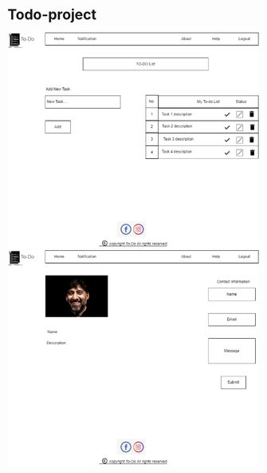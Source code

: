# Todo-project

![index Wireframe](/index.png  "To-Do index")
![About Wireframe](/about.png  "To-Do about")

